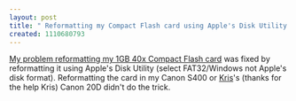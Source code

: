 ```yaml
---
layout: post
title: " Reformatting my Compact Flash card using Apple's Disk Utility worked"
created: 1110680793
---
```

<p><a href="http://www.rolandtanglao.com/archives/2005/03/08/cant_reformat_my_lexar_1gb_40x_compact_flash_card_error_e50">My problem reformatting my 1GB 40x Compact Flash card</a> was fixed by reformatting it using Apple's Disk Utility (select FAT32/Windows not Apple's disk format). Reformatting the card in my Canon S400 or <a href="http://kriskrug.com/">Kris</a>'s (thanks for the help Kris) Canon 20D didn't do the trick.</p>

